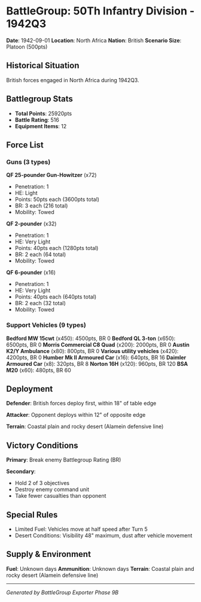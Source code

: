 # BattleGroup: 50Th Infantry Division - 1942Q3

**Date**: 1942-09-01
**Location**: North Africa
**Nation**: British
**Scenario Size**: Platoon (500pts)

## Historical Situation

British forces engaged in North Africa during 1942Q3.

## Battlegroup Stats

- **Total Points**: 25920pts
- **Battle Rating**: 516
- **Equipment Items**: 12

## Force List

### Guns (3 types)

**QF 25-pounder Gun-Howitzer** (x72)
- Penetration: 1
- HE: Light
- Points: 50pts each (3600pts total)
- BR: 3 each (216 total)
- Mobility: Towed

**QF 2-pounder** (x32)
- Penetration: 1
- HE: Very Light
- Points: 40pts each (1280pts total)
- BR: 2 each (64 total)
- Mobility: Towed

**QF 6-pounder** (x16)
- Penetration: 1
- HE: Very Light
- Points: 40pts each (640pts total)
- BR: 2 each (32 total)
- Mobility: Towed

### Support Vehicles (9 types)

**Bedford MW 15cwt** (x450): 4500pts, BR 0
**Bedford QL 3-ton** (x650): 6500pts, BR 0
**Morris Commercial C8 Quad** (x200): 2000pts, BR 0
**Austin K2/Y Ambulance** (x80): 800pts, BR 0
**Various utility vehicles** (x420): 4200pts, BR 0
**Humber Mk II Armoured Car** (x16): 640pts, BR 16
**Daimler Armoured Car** (x8): 320pts, BR 8
**Norton 16H** (x120): 960pts, BR 120
**BSA M20** (x60): 480pts, BR 60

## Deployment

**Defender**: British forces deploy first, within 18" of table edge

**Attacker**: Opponent deploys within 12" of opposite edge

**Terrain**: Coastal plain and rocky desert (Alamein defensive line)

## Victory Conditions

**Primary**: Break enemy Battlegroup Rating (BR)

**Secondary**:
- Hold 2 of 3 objectives
- Destroy enemy command unit
- Take fewer casualties than opponent

## Special Rules

- Limited Fuel: Vehicles move at half speed after Turn 5
- Desert Conditions: Visibility 48" maximum, dust after vehicle movement

## Supply & Environment

**Fuel**: Unknown days
**Ammunition**: Unknown days
**Terrain**: Coastal plain and rocky desert (Alamein defensive line)

---

*Generated by BattleGroup Exporter Phase 9B*
